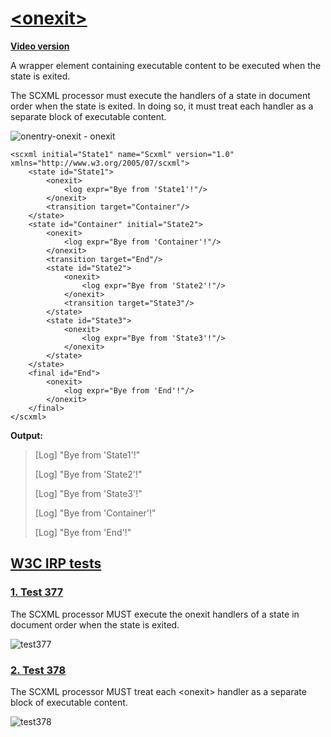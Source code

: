 # [\<onexit>](https://www.w3.org/TR/scxml/#onexit)

**[Video version](https://youtu.be/CLj1mYw5b7M)**

A wrapper element containing executable content to be executed when the state is exited.

The SCXML processor must execute the <onexit> handlers of a state in document order when the state is exited. In doing so, it must treat each handler as a separate block of executable content.

![onentry-onexit - onexit](https://user-images.githubusercontent.com/18611095/28202755-711417ec-687f-11e7-873b-8cc894fc1f64.png)

```
<scxml initial="State1" name="Scxml" version="1.0" xmlns="http://www.w3.org/2005/07/scxml">
	<state id="State1">
		<onexit>
			<log expr="Bye from 'State1'!"/>
		</onexit>
		<transition target="Container"/>
	</state>
	<state id="Container" initial="State2">
		<onexit>
			<log expr="Bye from 'Container'!"/>
		</onexit>
		<transition target="End"/>
		<state id="State2">
			<onexit>
				<log expr="Bye from 'State2'!"/>
			</onexit>
			<transition target="State3"/>
		</state>
		<state id="State3">
			<onexit>
				<log expr="Bye from 'State3'!"/>
			</onexit>
		</state>
	</state>
	<final id="End">
		<onexit>
			<log expr="Bye from 'End'!"/>
		</onexit>
	</final>
</scxml>
```

**Output:**
>[Log] "Bye from 'State1'!"
>
>[Log] "Bye from 'State2'!"
>
>[Log] "Bye from 'State3'!"
>
>[Log] "Bye from 'Container'!"
>
>[Log] "Bye from 'End'!"

## [W3C IRP tests](https://www.w3.org/Voice/2013/scxml-irp)

### [1. Test 377](https://www.w3.org/Voice/2013/scxml-irp/377/test377.txml)
The SCXML processor MUST execute the onexit handlers of a state in document order when the state is exited.

![test377](https://user-images.githubusercontent.com/18611095/28672971-dbaccf6c-72e9-11e7-89d8-ab5dd13f3c71.png)

### [2. Test 378](https://www.w3.org/Voice/2013/scxml-irp/378/test378.txml)
The SCXML processor MUST treat each \<onexit\> handler as a separate block of executable content.

![test378](https://user-images.githubusercontent.com/18611095/28673165-88fb15ac-72ea-11e7-9b6d-111105f7d3d9.png)
